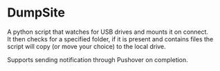 DumpSite
========

A python script that watches for USB drives and mounts it on connect.  
It then checks for a specified folder, if it is present and contains files 
the script will copy (or move your choice) to the local drive.

Supports sending notification through Pushover on completion.



